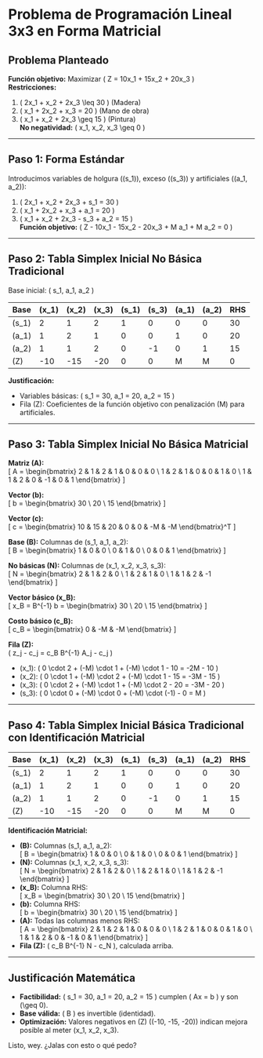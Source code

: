 # Problema de Programación Lineal 3x3 en Forma Matricial

## Problema Planteado

**Función objetivo:** Maximizar \( Z = 10x_1 + 15x_2 + 20x_3 \)  
**Restricciones:**  
1. \( 2x_1 + x_2 + 2x_3 \leq 30 \) (Madera)  
2. \( x_1 + 2x_2 + x_3 = 20 \) (Mano de obra)  
3. \( x_1 + x_2 + 2x_3 \geq 15 \) (Pintura)  
**No negatividad:** \( x_1, x_2, x_3 \geq 0 \)

---

## Paso 1: Forma Estándar

Introducimos variables de holgura (\(s_1\)), exceso (\(s_3\)) y artificiales (\(a_1, a_2\)):  
1. \( 2x_1 + x_2 + 2x_3 + s_1 = 30 \)  
2. \( x_1 + 2x_2 + x_3 + a_1 = 20 \)  
3. \( x_1 + x_2 + 2x_3 - s_3 + a_2 = 15 \)  
**Función objetivo:** \( Z - 10x_1 - 15x_2 - 20x_3 + M a_1 + M a_2 = 0 \)

---

## Paso 2: Tabla Simplex Inicial No Básica Tradicional

Base inicial: \( s_1, a_1, a_2 \)

| Base    | \(x_1\) | \(x_2\) | \(x_3\) | \(s_1\) | \(s_3\) | \(a_1\) | \(a_2\) | RHS |
|---------|---------|---------|---------|---------|---------|---------|---------|-----|
| \(s_1\) | 2       | 1       | 2       | 1       | 0       | 0       | 0       | 30  |
| \(a_1\) | 1       | 2       | 1       | 0       | 0       | 1       | 0       | 20  |
| \(a_2\) | 1       | 1       | 2       | 0       | -1      | 0       | 1       | 15  |
| \(Z\)   | -10     | -15     | -20     | 0       | 0       | M       | M       | 0   |

**Justificación:**  
- Variables básicas: \( s_1 = 30, a_1 = 20, a_2 = 15 \)  
- Fila \(Z\): Coeficientes de la función objetivo con penalización \(M\) para artificiales.

---

## Paso 3: Tabla Simplex Inicial No Básica Matricial

**Matriz \(A\):**  
\[ A = \begin{bmatrix} 
2 & 1 & 2 & 1 & 0 & 0 & 0 \\ 
1 & 2 & 1 & 0 & 0 & 1 & 0 \\ 
1 & 1 & 2 & 0 & -1 & 0 & 1 
\end{bmatrix} \]

**Vector \(b\):**  
\[ b = \begin{bmatrix} 30 \\ 20 \\ 15 \end{bmatrix} \]

**Vector \(c\):**  
\[ c = \begin{bmatrix} 10 & 15 & 20 & 0 & 0 & -M & -M \end{bmatrix}^T \]

**Base \(B\):** Columnas de \(s_1, a_1, a_2\):  
\[ B = \begin{bmatrix} 
1 & 0 & 0 \\ 
0 & 1 & 0 \\ 
0 & 0 & 1 
\end{bmatrix} \]

**No básicas \(N\):** Columnas de \(x_1, x_2, x_3, s_3\):  
\[ N = \begin{bmatrix} 
2 & 1 & 2 & 0 \\ 
1 & 2 & 1 & 0 \\ 
1 & 1 & 2 & -1 
\end{bmatrix} \]

**Vector básico \(x_B\):**  
\[ x_B = B^{-1} b = \begin{bmatrix} 30 \\ 20 \\ 15 \end{bmatrix} \]

**Costo básico \(c_B\):**  
\[ c_B = \begin{bmatrix} 0 & -M & -M \end{bmatrix} \]

**Fila \(Z\):**  
\( z_j - c_j = c_B B^{-1} A_j - c_j \)  
- \(x_1\): \( 0 \cdot 2 + (-M) \cdot 1 + (-M) \cdot 1 - 10 = -2M - 10 \)  
- \(x_2\): \( 0 \cdot 1 + (-M) \cdot 2 + (-M) \cdot 1 - 15 = -3M - 15 \)  
- \(x_3\): \( 0 \cdot 2 + (-M) \cdot 1 + (-M) \cdot 2 - 20 = -3M - 20 \)  
- \(s_3\): \( 0 \cdot 0 + (-M) \cdot 0 + (-M) \cdot (-1) - 0 = M \)

---

## Paso 4: Tabla Simplex Inicial Básica Tradicional con Identificación Matricial

| Base    | \(x_1\) | \(x_2\) | \(x_3\) | \(s_1\) | \(s_3\) | \(a_1\) | \(a_2\) | RHS |
|---------|---------|---------|---------|---------|---------|---------|---------|-----|
| \(s_1\) | 2       | 1       | 2       | 1       | 0       | 0       | 0       | 30  |
| \(a_1\) | 1       | 2       | 1       | 0       | 0       | 1       | 0       | 20  |
| \(a_2\) | 1       | 1       | 2       | 0       | -1      | 0       | 1       | 15  |
| \(Z\)   | -10     | -15     | -20     | 0       | 0       | M       | M       | 0   |

**Identificación Matricial:**  
- **\(B\):** Columnas \(s_1, a_1, a_2\):  
  \[ B = \begin{bmatrix} 1 & 0 & 0 \\ 0 & 1 & 0 \\ 0 & 0 & 1 \end{bmatrix} \]
- **\(N\):** Columnas \(x_1, x_2, x_3, s_3\):  
  \[ N = \begin{bmatrix} 2 & 1 & 2 & 0 \\ 1 & 2 & 1 & 0 \\ 1 & 1 & 2 & -1 \end{bmatrix} \]
- **\(x_B\):** Columna RHS:  
  \[ x_B = \begin{bmatrix} 30 \\ 20 \\ 15 \end{bmatrix} \]
- **\(b\):** Columna RHS:  
  \[ b = \begin{bmatrix} 30 \\ 20 \\ 15 \end{bmatrix} \]
- **\(A\):** Todas las columnas menos RHS:  
  \[ A = \begin{bmatrix} 2 & 1 & 2 & 1 & 0 & 0 & 0 \\ 1 & 2 & 1 & 0 & 0 & 1 & 0 \\ 1 & 1 & 2 & 0 & -1 & 0 & 1 \end{bmatrix} \]
- **Fila \(Z\):** \( c_B B^{-1} N - c_N \), calculada arriba.

---

## Justificación Matemática

- **Factibilidad:** \( s_1 = 30, a_1 = 20, a_2 = 15 \) cumplen \( Ax = b \) y son \(\geq 0\).  
- **Base válida:** \( B \) es invertible (identidad).  
- **Optimización:** Valores negativos en \(Z\) (\(-10, -15, -20\)) indican mejora posible al meter \(x_1, x_2, x_3\).

Listo, wey. ¿Jalas con esto o qué pedo?
